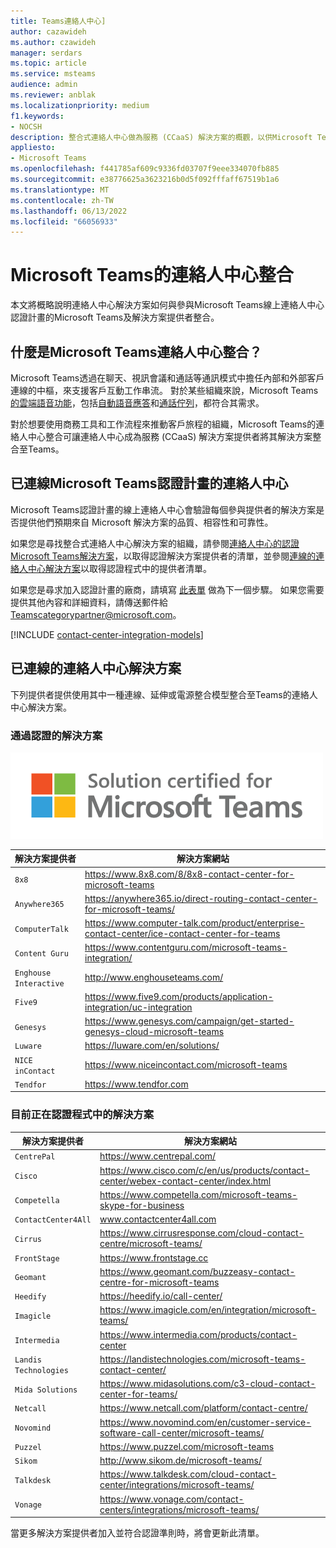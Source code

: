 ```yaml
---
title: Teams連絡人中心]
author: cazawideh
ms.author: czawideh
manager: serdars
ms.topic: article
ms.service: msteams
audience: admin
ms.reviewer: anblak
ms.localizationpriority: medium
f1.keywords:
- NOCSH
description: 整合式連絡人中心做為服務 (CCaaS) 解決方案的概觀，以供Microsoft Teams
appliesto:
- Microsoft Teams
ms.openlocfilehash: f441785af609c9336fd03707f9eee334070fb885
ms.sourcegitcommit: e38776625a3623216b0d5f092fffaff67519b1a6
ms.translationtype: MT
ms.contentlocale: zh-TW
ms.lasthandoff: 06/13/2022
ms.locfileid: "66056933"
---
```

# <a name="contact-center-integrations-for-microsoft-teams"></a>Microsoft Teams的連絡人中心整合

  本文將概略說明連絡人中心解決方案如何與參與Microsoft Teams線上連絡人中心認證計畫的Microsoft Teams及解決方案提供者整合。

## <a name="what-is-contact-center-integration-for-microsoft-teams"></a>什麼是Microsoft Teams連絡人中心整合？

Microsoft Teams透過在聊天、視訊會議和通話等通訊模式中擔任內部和外部客戶連線的中樞，來支援客戶互動工作串流。 對於某些組織來說，Microsoft Teams[的雲端語音功能](./cloud-voice-landing-page.md)，包括[自動語音應答](./what-are-phone-system-auto-attendants.md)和[通話佇列](./create-a-phone-system-call-queue.md)，都符合其需求。

對於想要使用商務工具和工作流程來推動客戶旅程的組織，Microsoft Teams的連絡人中心整合可讓連絡人中心成為服務 (CCaaS) 解決方案提供者將其解決方案整合至Teams。


## <a name="connected-contact-center-for-microsoft-teams-certification-program"></a>已連線Microsoft Teams認證計畫的連絡人中心

Microsoft Teams認證計畫的線上連絡人中心會驗證每個參與提供者的解決方案是否提供他們預期來自 Microsoft 解決方案的品質、相容性和可靠性。

如果您是尋找整合式連絡人中心解決方案的組織，請參閱[連絡人中心的認證Microsoft Teams解決方案](https://cloudpartners.transform.microsoft.com/contact-center-solutions)，以取得認證解決方案提供者的清單，並參閱[連線的連絡人中心解決方案](#connected-contact-center-solutions)以取得認證程式中的提供者清單。

如果您是尋求加入認證計畫的廠商，請填寫 [此表單](https://aka.ms/CallingPlatformIntake) 做為下一個步驟。 如果您需要提供其他內容和詳細資料，請傳送郵件給 [Teamscategorypartner@microsoft.com](mailto:Teamscategorypartner@microsoft.com)。

[!INCLUDE [contact-center-integration-models](./includes/contact-center-integration-models.md)]


## <a name="connected-contact-center-solutions"></a>已連線的連絡人中心解決方案

下列提供者提供使用其中一種連線、延伸或電源整合模型整合至Teams的連絡人中心解決方案。

### <a name="certified-solutions"></a>通過認證的解決方案

![認證徽章。](media/English_Solution_Certified_Teams_badge_noBkgrd_GrayText_RGB_500px.png)

|  解決方案提供者                                                                                                                               |  解決方案網站                                                                                                                                                                                                                                                                                                                                                                                                                                                              |
| ---------------------------------------------------------------------------------------------------------------------------------------- | -------------------------------------------------------------------------------------------------------------------------------------------------------------------------------------------------------------------------------------------------------------------------------------------------------------------------------------------------------------------------------------------------------------------------------------------------------------------------------- |
| `8x8` | https://www.8x8.com/8/8x8-contact-center-for-microsoft-teams                                                    |
| `Anywhere365` | https://anywhere365.io/direct-routing-contact-center-for-microsoft-teams/                                      |
| `ComputerTalk` | https://www.computer-talk.com/product/enterprise-contact-center/ice-contact-center-for-teams         |
| `Content Guru` | https://www.contentguru.com/microsoft-teams-integration/    |
| `Enghouse Interactive` | http://www.enghouseteams.com/         |
| `Five9` | https://www.five9.com/products/application-integration/uc-integration                                                   |
| `Genesys` | https://www.genesys.com/campaign/get-started-genesys-cloud-microsoft-teams                                      |
| `Luware` | https://luware.com/en/solutions/                                                                                       |
| `NICE inContact` | https://www.niceincontact.com/microsoft-teams                                                            |
| `Tendfor` | https://www.tendfor.com                                                            |


### <a name="solutions-currently-in-the-certification-process"></a>目前正在認證程式中的解決方案

|  解決方案提供者                                                                                                                               |  解決方案網站                                                                                                                                                                                                                                                                                                                                                                                                                                                              |
| ---------------------------------------------------------------------------------------------------------------------------------------- | -------------------------------------------------------------------------------------------------------------------------------------------------------------------------------------------------------------------------------------------------------------------------------------------------------------------------------------------------------------------------------------------------------------------------------------------------------------------------------- |
| `CentrePal` | https://www.centrepal.com/                                 |
| `Cisco` | https://www.cisco.com/c/en/us/products/contact-center/webex-contact-center/index.html                                |
| `Competella` | https://www.competella.com/microsoft-teams-skype-for-business                                  |
| `ContactCenter4All` | www.contactcenter4all.com |
| `Cirrus` | https://www.cirrusresponse.com/cloud-contact-centre/microsoft-teams/ |
| `FrontStage` | https://www.frontstage.cc                                                                                        |
| `Geomant` | https://www.geomant.com/buzzeasy-contact-centre-for-microsoft-teams                                                  |
| `Heedify` | https://heedify.io/call-center/                                                 |
| `Imagicle` | https://www.imagicle.com/en/integration/microsoft-teams/                                                                                        |
| `Intermedia` | https://www.intermedia.com/products/contact-center                          |
| `Landis Technologies` | https://landistechnologies.com/microsoft-teams-contact-center/                                          |
| `Mida Solutions` | https://www.midasolutions.com/c3-cloud-contact-center-for-teams/                                        |
| `Netcall` | https://www.netcall.com/platform/contact-centre/                         |
| `Novomind` | https://www.novomind.com/en/customer-service-software-call-center/microsoft-teams/                             |
| `Puzzel` | https://www.puzzel.com/microsoft-teams                            |
| `Sikom` | http://www.sikom.de/microsoft-teams/                            |
| `Talkdesk` | https://www.talkdesk.com/cloud-contact-center/integrations/microsoft-teams/                                  |
| `Vonage` |  https://www.vonage.com/contact-centers/integrations/microsoft-teams/                                 |

當更多解決方案提供者加入並符合認證準則時，將會更新此清單。
